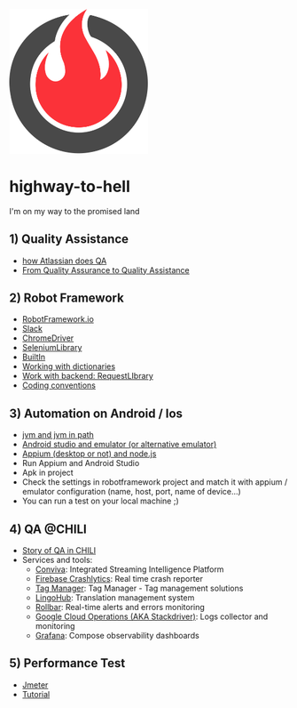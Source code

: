 <img src="logo/inferno-1.svg" width="250">

# highway-to-hell
I'm on my way to the promised land

## 1) Quality Assistance 
* [how Atlassian does QA](https://www.atlassian.com/inside-atlassian/qa)
* [From Quality Assurance to Quality Assistance](https://amaysim.engineering/from-quality-assurance-to-quality-assistance-32ffc990d27b)

## 2) Robot Framework
* [RobotFramework.io](https://robotframework.org/)
* [Slack](https://robotframework.slack.com)
* [ChromeDriver](https://chromedriver.chromium.org/downloads)
* [SeleniumLibrary](https://robotframework.org/SeleniumLibrary/SeleniumLibrary.html)
* [BuiltIn](https://robotframework.org/robotframework/latest/libraries/BuiltIn.html)
* [Working with dictionaries](https://robotframework.org/robotframework/latest/libraries/Collections.html)
* [Work with backend: RequestLIbrary](https://marketsquare.github.io/robotframework-requests/doc/RequestsLibrary.html)
* [Coding conventions](https://github.com/chilispa/highway-to-hell/blob/master/coding_conventions/en_rf_coding_conventions.md)

## 3) Automation on Android / Ios
* [jvm and jvm in path](https://phoenixnap.com/kb/how-to-install-java-ubuntu)
* [Android studio and emulator (or alternative emulator)](https://developer.android.com/studio)
* [Appium (desktop or not) and node.js](https://github.com/appium/appium-desktop/releases)
* Run Appium and Android Studio
* Apk in project
* Check the settings in robotframework project and match it with appium / emulator configuration (name, host, port, name of device...)
* You can run a test on your local machine ;)


## 4) QA @CHILI
* [Story of QA in CHILI](https://docs.google.com/presentation/d/1KqhBjgt_AZ7wfSg_ulPbVG1QJpGnrOyQ/edit?dls=true)
* Services and tools:
   - [Conviva](https://www.conviva.com/about/): Integrated Streaming Intelligence Platform
   -  [Firebase Crashlytics](https://firebase.google.com/products/crashlytics): Real time crash reporter
   -  [Tag Manager](https://marketingplatform.google.com/intl/it/about/tag-manager/): Tag Manager - Tag management solutions
   -  [LingoHub](https://lingohub.com/): Translation management system
   -  [Rollbar](https://rollbar.com/product/): Real-time alerts and errors monitoring
   -  [Google Cloud Operations (AKA Stackdriver)](https://cloud.google.com/products/operations):  Logs collector and monitoring
   - [Grafana](https://grafana.com/docs/): Compose observability dashboards

## 5) Performance Test
* [Jmeter](https://jmeter.apache.org/)
* [Tutorial](https://riptutorial.com/jmeter)

